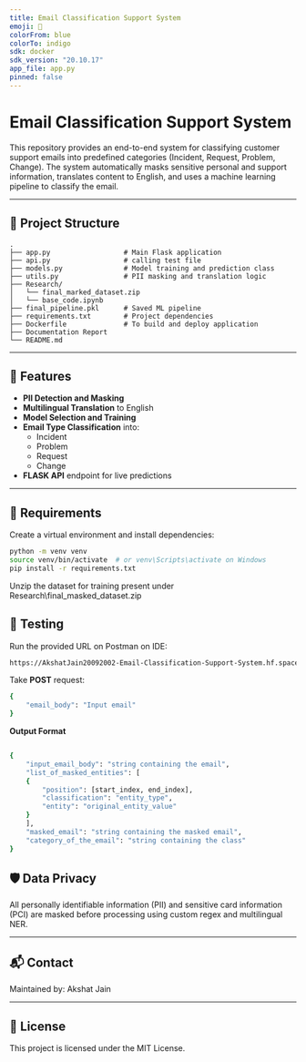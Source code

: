 ```yaml
---
title: Email Classification Support System
emoji: 📧
colorFrom: blue
colorTo: indigo
sdk: docker
sdk_version: "20.10.17"
app_file: app.py
pinned: false
---
```


# Email Classification Support System

This repository provides an end-to-end system for classifying customer support emails into predefined categories (Incident, Request, Problem, Change). The system automatically masks sensitive personal and support information, translates content to English, and uses a machine learning pipeline to classify the email.

---

## 📁 Project Structure

```
.
├── app.py                  # Main Flask application
├── api.py                  # calling test file
├── models.py               # Model training and prediction class
├── utils.py                # PII masking and translation logic
├── Research/
│   └── final_marked_dataset.zip  
│   └── base_code.ipynb
├── final_pipeline.pkl      # Saved ML pipeline
├── requirements.txt        # Project dependencies
├── Dockerfile              # To build and deploy application
├── Documentation Report             
└── README.md               
```

---

## 🚀 Features

- **PII Detection and Masking**
- **Multilingual Translation** to English
- **Model Selection and Training**
- **Email Type Classification** into:
  - Incident
  - Problem
  - Request
  - Change
- **FLASK API** endpoint for live predictions

---

## 🧪 Requirements

Create a virtual environment and install dependencies:

```bash
python -m venv venv
source venv/bin/activate  # or venv\Scripts\activate on Windows
pip install -r requirements.txt
```

Unzip the dataset for training present under Research\final_masked_dataset.zip

## 🧪 Testing

Run the provided URL on Postman on IDE:

```bash
https://AkshatJain20092002-Email-Classification-Support-System.hf.space/classify
```

Take **POST** request:

```bash
{
    "email_body": "Input email"
}
```

**Output Format**

```bash

{
    "input_email_body": "string containing the email", 
    "list_of_masked_entities": [ 
    { 
        "position": [start_index, end_index], 
        "classification": "entity_type", 
        "entity": "original_entity_value" 
    } 
    ], 
    "masked_email": "string containing the masked email", 
    "category_of_the_email": "string containing the class" 
} 

```


## 🛡️ Data Privacy

All personally identifiable information (PII) and sensitive card information (PCI) are masked before processing using custom regex and multilingual NER.

---

## 📬 Contact

Maintained by: Akshat Jain

---

## 📄 License

This project is licensed under the MIT License.

